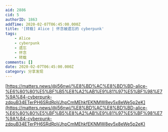 ```yaml
---
aid: 2886
cid: 5
authorID: 1863
addTime: 2020-02-07T06:45:00.000Z
title: '[转载] Alice | 怀念被遗忘的 cyberpunk'
tags:
    - Alice
    - cyberpunk
    - 遗忘
    - 怀念
    - 转载
comments: []
date: 2020-02-07T06:45:00.000Z
category: 分享发现
---
```


[https://matters.news/@i56nwj/%E8%BD%AC%E8%BD%BD-alice-%E6%80%80%E5%BF%B5%E8%A2%AB%E9%81%97%E5%BF%98%E7%9A%84-cyberpunk-zdpuB34ETerPH6SRdRpVJhpCmMEhkfEKNMW8ev5x8eWe5p2eK](https://matters.news/@i56nwj/%E8%BD%AC%E8%BD%BD-alice-%E6%80%80%E5%BF%B5%E8%A2%AB%E9%81%97%E5%BF%98%E7%9A%84-cyberpunk-zdpuB34ETerPH6SRdRpVJhpCmMEhkfEKNMW8ev5x8eWe5p2eK)
